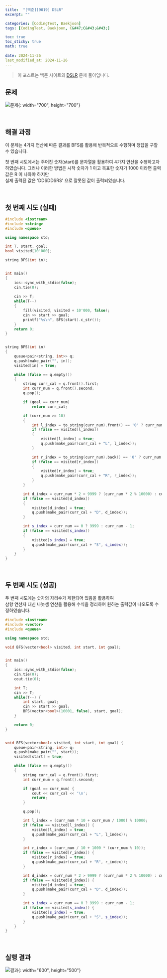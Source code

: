 ```yaml
---
title:  "[백준][9019] DSLR"
excerpt: ""

categories: [CodingTest, Baekjoon]
tags: [CodingTest, Baekjoon, C&#47;C&#43;&#43;]

toc: true
toc_sticky: true
math: true
 
date: 2024-11-26
last_modified_at: 2024-11-26
---
```


> 이 포스트는 백준 사이트의 [DSLR](https://www.acmicpc.net/problem/9019) 문제 풀이입니다.  

## 문제

![문제](/assets/img/Boj/DSLR_문제.png){: width="700", height="700"}  

<br/>

## 해결 과정

이 문제는 4가지 연산에 따른 결과를 BFS를 활용해 반복적으로 수행하며 정답을 구할 수 있습니다.  

첫 번째 시도에서는 주어진 숫자(start)를 문자열을 활용하여 4가지 연산을 수행하고자 하였습니다.
그러나 이러한 방법은 시작 숫자가 1 이고 목표한 숫자가 1000 이라면 출력값은 R 이 나와야 하지만  
실제 출력된 값은 'DDSDDSRS' 으로 잘못된 값이 출력되었습니다.  

<br/>

## 첫 번째 시도 (실패)

```c++
#include <iostream>
#include <string>
#include <queue>

using namespace std;

int T, start, goal;
bool visited[10'000];

string BFS(int in);


int main()
{
	ios::sync_with_stdio(false);
	cin.tie(0);
	
	cin >> T;
	while(T--)
	{
        fill(visited, visited + 10'000, false);
		cin >> start >> goal;
		printf("%s\n", BFS(start).c_str());
	}
	return 0;
}


string BFS(int in)
{
	queue<pair<string, int>> q;
	q.push(make_pair("", in));
	visited[in] = true;

	while (false == q.empty())
	{
		string curr_cal = q.front().first;
		int curr_num = q.front().second;
		q.pop();

		if (goal == curr_num)
			return curr_cal;

		if (curr_num >= 10)
		{
			int l_index = to_string(curr_num).front() == '0' ? curr_num * 10 : (curr_num % 1000 * 10 + curr_num / 1000);
			if (false == visited[l_index])
			{
				visited[l_index] = true;
				q.push(make_pair(curr_cal + "L", l_index));
			}

			int r_index = to_string(curr_num).back() == '0' ? curr_num / 10 : (curr_num / 10 + 1000 * (curr_num % 10));
			if (false == visited[r_index])
			{
				visited[r_index] = true;
				q.push(make_pair(curr_cal + "R", r_index));
			}
		}

		int d_index = curr_num * 2 > 9999 ? (curr_num * 2 % 10000) : curr_num * 2;
		if (false == visited[d_index])
		{
			visited[d_index] = true;
			q.push(make_pair(curr_cal + "D", d_index));
		}

		int s_index = curr_num == 0 ? 9999 : curr_num - 1;
		if (false == visited[s_index])
		{
			visited[s_index] = true;
			q.push(make_pair(curr_cal + "S", s_index));
		}
	}
}
```

<br/>

## 두 번째 시도 (성공)

두 번째 시도에는 숫자의 자리수가 제한되어 있음을 활용하여  
삼항 연산자 대신 나눗셈 연산을 활용해 수식을 정리하여 원하는 출력값이 나오도록 수정하였습니다.  

```c++
#include <iostream>
#include <vector>
#include <queue>

using namespace std;

void BFS(vector<bool> visited, int start, int goal);


int main()
{
	ios::sync_with_stdio(false);
	cin.tie(0);
	cout.tie(0);

    int T;
	cin >> T;
	while(T--) {
        int start, goal;
		cin >> start >> goal;
		BFS(vector<bool>(10001, false), start, goal);
	}

	return 0;
}


void BFS(vector<bool> visited, int start, int goal) {
	queue<pair<string, int>> q;
	q.push(make_pair("", start));
	visited[start] = true;

	while (false == q.empty())
	{
		string curr_cal = q.front().first;
		int curr_num = q.front().second;

		if (goal == curr_num) {
			cout << curr_cal << '\n';
			return;
		}

		q.pop();

		int l_index = (curr_num * 10 + curr_num / 1000) % 10000;
		if (false == visited[l_index]) {
			visited[l_index] = true;
			q.push(make_pair(curr_cal + "L", l_index));
		}

		int r_index = (curr_num / 10 + 1000 * (curr_num % 10));
		if (false == visited[r_index]) {
			visited[r_index] = true;
			q.push(make_pair(curr_cal + "R", r_index));
		}

		int d_index = curr_num * 2 > 9999 ? (curr_num * 2 % 10000) : curr_num * 2;
		if (false == visited[d_index]) {
			visited[d_index] = true;
			q.push(make_pair(curr_cal + "D", d_index));
		}

		int s_index = curr_num == 0 ? 9999 : curr_num - 1;
		if (false == visited[s_index]) {
			visited[s_index] = true;
			q.push(make_pair(curr_cal + "S", s_index));
		}
	}
}
```

<br/>

## 실행 결과

![결과](/assets/img/Boj/DSLR_결과.png){: width="600", height="500"}  
